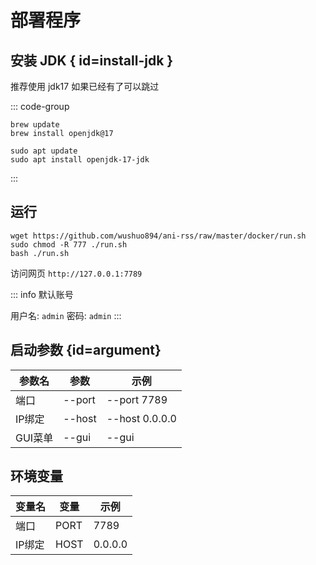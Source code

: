 # 部署程序

## 安装 JDK { id=install-jdk }

推荐使用 jdk17
如果已经有了可以跳过

::: code-group

```bash:line-numbers [macOS]
brew update
brew install openjdk@17
```

```bash:line-numbers [Linux]
sudo apt update
sudo apt install openjdk-17-jdk
```

:::

## 运行

```bash:line-numbers
wget https://github.com/wushuo894/ani-rss/raw/master/docker/run.sh
sudo chmod -R 777 ./run.sh
bash ./run.sh
```

访问网页 `http://127.0.0.1:7789`

::: info 默认账号

用户名: `admin` 密码: `admin`
:::

## 启动参数 {id=argument}

| 参数名   | 参数     | 示例             |
|-------|--------|----------------|
| 端口    | --port | --port 7789    |
| IP绑定  | --host | --host 0.0.0.0 |
| GUI菜单 | --gui  | --gui          |

## 环境变量

| 变量名  | 变量   | 示例      |
|------|------|---------|
| 端口   | PORT | 7789    |
| IP绑定 | HOST | 0.0.0.0 |
